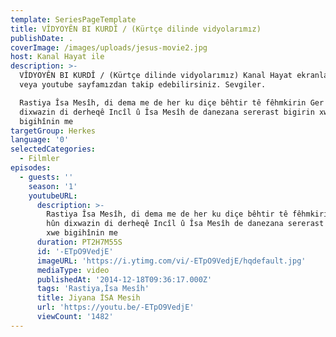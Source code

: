 ```yaml
---
template: SeriesPageTemplate
title: VÎDYOYÊN BI KURDÎ / (Kürtçe dilinde vidyolarımız)
publishDate: .
coverImage: /images/uploads/jesus-movie2.jpg
host: Kanal Hayat ile
description: >-
  VÎDYOYÊN BI KURDÎ / (Kürtçe dilinde vidyolarımız) Kanal Hayat ekranlarından
  veya youtube sayfamızdan takip edebilirsiniz. Sevgiler.

  Rastiya Îsa Mesîh, di dema me de her ku diçe bêhtir tê fêhmkirin Ger ku hûn
  dixwazin di derheqê Incîl û Îsa Mesîh de danezana sererast bigirin xwe
  bigihînin me
targetGroup: Herkes
language: '0'
selectedCategories:
  - Filmler
episodes:
  - guests: ''
    season: '1'
    youtubeURL:
      description: >-
        Rastiya Îsa Mesîh, di dema me de her ku diçe bêhtir tê fêhmkirin Ger ku
        hûn dixwazin di derheqê Incîl û Îsa Mesîh de danezana sererast bigirin
        xwe bigihînin me
      duration: PT2H7M55S
      id: '-ETpO9VedjE'
      imageURL: 'https://i.ytimg.com/vi/-ETpO9VedjE/hqdefault.jpg'
      mediaType: video
      publishedAt: '2014-12-18T09:36:17.000Z'
      tags: 'Rastiya,Îsa Mesîh'
      title: Jiyana İSA Mesih
      url: 'https://youtu.be/-ETpO9VedjE'
      viewCount: '1482'
---
```


